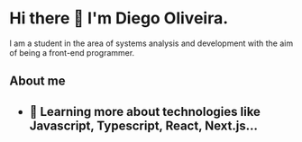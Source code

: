   <h1>Hi there 👋 I'm Diego Oliveira.</h1>
  <p>I am a student in the area of ​​systems analysis and development with the aim of being a front-end programmer.</p>
  <h2>About me<h2/>
  <ul><li>🌱 Learning more about technologies like Javascript, Typescript, React, Next.js...</li></ul>
  
<!--
**DiegoFernands/DiegoFernands** is a ✨ _special_ ✨ repository because its `README.md` (this file) appears on your GitHub profile.

Here are some ideas to get you started:

- 🔭 I’m currently working on ...
- 🌱 I’m currently learning ...
- 👯 I’m looking to collaborate on ...
- 🤔 I’m looking for help with ...
- 💬 Ask me about ...
- 📫 How to reach me: ...
- 😄 Pronouns: ...
- ⚡ Fun fact: ...
-->
